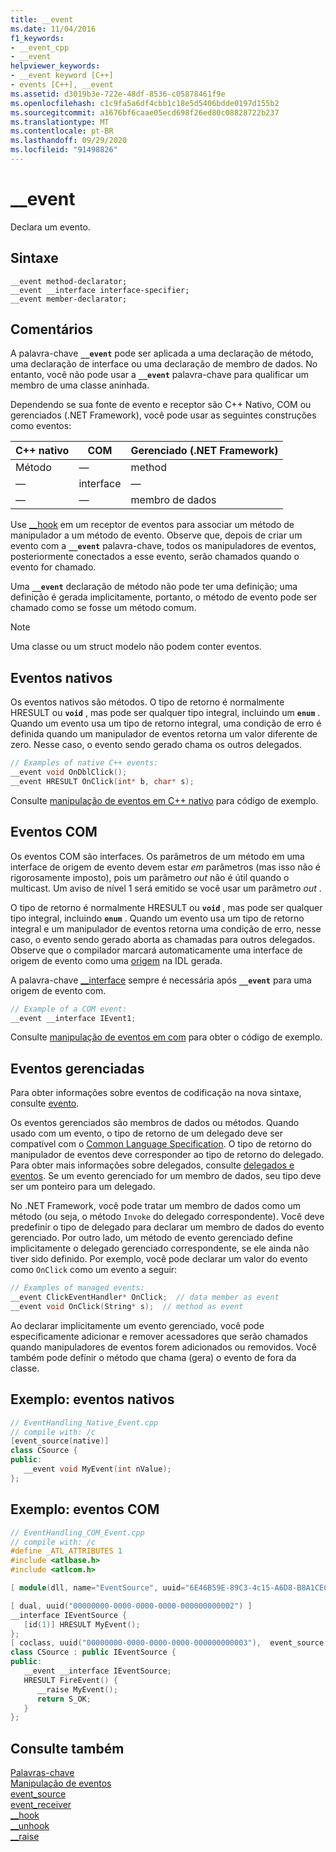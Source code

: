 ```yaml
---
title: __event
ms.date: 11/04/2016
f1_keywords:
- __event_cpp
- __event
helpviewer_keywords:
- __event keyword [C++]
- events [C++], __event
ms.assetid: d3019b3e-722e-48df-8536-c05878461f9e
ms.openlocfilehash: c1c9fa5a6df4cbb1c18e5d5406bdde0197d155b2
ms.sourcegitcommit: a1676bf6caae05ecd698f26ed80c08828722b237
ms.translationtype: MT
ms.contentlocale: pt-BR
ms.lasthandoff: 09/29/2020
ms.locfileid: "91498826"
---
```

# <a name="__event"></a>__event

Declara um evento.

## <a name="syntax"></a>Sintaxe

```
__event method-declarator;
__event __interface interface-specifier;
__event member-declarator;
```

## <a name="remarks"></a>Comentários

A palavra-chave **`__event`** pode ser aplicada a uma declaração de método, uma declaração de interface ou uma declaração de membro de dados. No entanto, você não pode usar a **`__event`** palavra-chave para qualificar um membro de uma classe aninhada.

Dependendo se sua fonte de evento e receptor são C++ Nativo, COM ou gerenciados (.NET Framework), você pode usar as seguintes construções como eventos:

|C++ nativo|COM|Gerenciado (.NET Framework)|
|------------------|---------|--------------------------------|
|Método|—|method|
|—|interface|—|
|—|—|membro de dados|

Use [__hook](../cpp/hook.md) em um receptor de eventos para associar um método de manipulador a um método de evento. Observe que, depois de criar um evento com a **`__event`** palavra-chave, todos os manipuladores de eventos, posteriormente conectados a esse evento, serão chamados quando o evento for chamado.

Uma **`__event`** declaração de método não pode ter uma definição; uma definição é gerada implicitamente, portanto, o método de evento pode ser chamado como se fosse um método comum.

> [!NOTE]
> Uma classe ou um struct modelo não podem conter eventos.

## <a name="native-events"></a>Eventos nativos

Os eventos nativos são métodos. O tipo de retorno é normalmente HRESULT ou **`void`** , mas pode ser qualquer tipo integral, incluindo um **`enum`** . Quando um evento usa um tipo de retorno integral, uma condição de erro é definida quando um manipulador de eventos retorna um valor diferente de zero. Nesse caso, o evento sendo gerado chama os outros delegados.

```cpp
// Examples of native C++ events:
__event void OnDblClick();
__event HRESULT OnClick(int* b, char* s);
```

Consulte [manipulação de eventos em C++ nativo](../cpp/event-handling-in-native-cpp.md) para código de exemplo.

## <a name="com-events"></a>Eventos COM

Os eventos COM são interfaces. Os parâmetros de um método em uma interface de origem de evento devem estar *em* parâmetros (mas isso não é rigorosamente imposto), pois um parâmetro *out* não é útil quando o multicast. Um aviso de nível 1 será emitido se você usar um parâmetro *out* .

O tipo de retorno é normalmente HRESULT ou **`void`** , mas pode ser qualquer tipo integral, incluindo **`enum`** . Quando um evento usa um tipo de retorno integral e um manipulador de eventos retorna uma condição de erro, nesse caso, o evento sendo gerado aborta as chamadas para outros delegados. Observe que o compilador marcará automaticamente uma interface de origem de evento como uma [origem](../windows/attributes/source-cpp.md) na IDL gerada.

A palavra-chave [__interface](../cpp/interface.md) sempre é necessária após **`__event`** para uma origem de evento com.

```cpp
// Example of a COM event:
__event __interface IEvent1;
```

Consulte [manipulação de eventos em com](../cpp/event-handling-in-com.md) para obter o código de exemplo.

## <a name="managed-events"></a>Eventos gerenciadas

Para obter informações sobre eventos de codificação na nova sintaxe, consulte [evento](../extensions/event-cpp-component-extensions.md).

Os eventos gerenciados são membros de dados ou métodos. Quando usado com um evento, o tipo de retorno de um delegado deve ser compatível com o [Common Language Specification](/dotnet/standard/language-independence-and-language-independent-components). O tipo de retorno do manipulador de eventos deve corresponder ao tipo de retorno do delegado. Para obter mais informações sobre delegados, consulte [delegados e eventos](../dotnet/dotnet-programming-with-cpp-cli-visual-cpp.md). Se um evento gerenciado for um membro de dados, seu tipo deve ser um ponteiro para um delegado.

No .NET Framework, você pode tratar um membro de dados como um método (ou seja, o método `Invoke` do delegado correspondente). Você deve predefinir o tipo de delegado para declarar um membro de dados do evento gerenciado. Por outro lado, um método de evento gerenciado define implicitamente o delegado gerenciado correspondente, se ele ainda não tiver sido definido. Por exemplo, você pode declarar um valor do evento como `OnClick` como um evento a seguir:

```cpp
// Examples of managed events:
__event ClickEventHandler* OnClick;  // data member as event
__event void OnClick(String* s);  // method as event
```

Ao declarar implicitamente um evento gerenciado, você pode especificamente adicionar e remover acessadores que serão chamados quando manipuladores de eventos forem adicionados ou removidos. Você também pode definir o método que chama (gera) o evento de fora da classe.

## <a name="example-native-events"></a>Exemplo: eventos nativos

```cpp
// EventHandling_Native_Event.cpp
// compile with: /c
[event_source(native)]
class CSource {
public:
   __event void MyEvent(int nValue);
};
```

## <a name="example-com-events"></a>Exemplo: eventos COM

```cpp
// EventHandling_COM_Event.cpp
// compile with: /c
#define _ATL_ATTRIBUTES 1
#include <atlbase.h>
#include <atlcom.h>

[ module(dll, name="EventSource", uuid="6E46B59E-89C3-4c15-A6D8-B8A1CEC98830") ];

[ dual, uuid("00000000-0000-0000-0000-000000000002") ]
__interface IEventSource {
   [id(1)] HRESULT MyEvent();
};
[ coclass, uuid("00000000-0000-0000-0000-000000000003"),  event_source(com) ]
class CSource : public IEventSource {
public:
   __event __interface IEventSource;
   HRESULT FireEvent() {
      __raise MyEvent();
      return S_OK;
   }
};
```

## <a name="see-also"></a>Consulte também

[Palavras-chave](../cpp/keywords-cpp.md)<br/>
[Manipulação de eventos](../cpp/event-handling.md)<br/>
[event_source](../windows/attributes/event-source.md)<br/>
[event_receiver](../windows/attributes/event-receiver.md)<br/>
[__hook](../cpp/hook.md)<br/>
[__unhook](../cpp/unhook.md)<br/>
[__raise](../cpp/raise.md)
